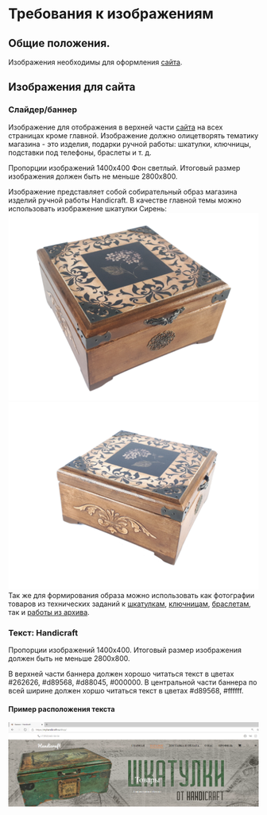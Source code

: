 # Требования к изображениям

## Общие положения.

Изображения необходимы для оформления [сайта](http://myhandicraft.ru).

## Изображения для сайта

### Слайдер/баннер

Изображение для отображения в верхней части [сайта](http://myhandicraft.ru) на всех страницах кроме главной. 
Изображение должно олицетворять тематику магазина - это изделия, подарки ручной работы: шкатулки, ключницы, подставки под телефоны, браслеты и т. д.  

Пропорции изображений 1400x400 Фон светлый. Итоговый размер изображения должен быть не меньше 2800x800.


Изображение представляет собой собирательный образ магазина изделий ручной работы Handicraft. 
В качестве главной темы можно использовать изображение шкатулки Сирень: 
![Сирень](https://raw.githubusercontent.com/Zagidziran/myhandicraft/master/Дерево/Шкатулки/Сирень/20200322_202808.jpg)
![Сирень](https://raw.githubusercontent.com/Zagidziran/myhandicraft/master/Дерево/Шкатулки/Сирень/20200322_203558.jpg)
 Так же для формирования образа можно использовать как фотографии товаров из технических заданий к [шкатулкам](requirements_box.md), [ключницам](requirements_housekeepers.md), [браслетам](requirements_bracelets.md), так и [работы из архива](https://github.com/Zagidziran/myhandicraft/blob/master/art/art.zip?raw=true).

### Текст: Handicraft

Пропорции изображений 1400x400. Итоговый размер изображения должен быть не меньше 2800x800. 

В верхней части баннера должен хорошо читаться текст в цветах  #262626, #d89568, #d88045, #000000. 
В центральной части баннера по всей ширине должен хоршо читаться текст в цветах #d89568, #ffffff.

#### Пример расположения текста

![баннер](banner-req-sample.png)




